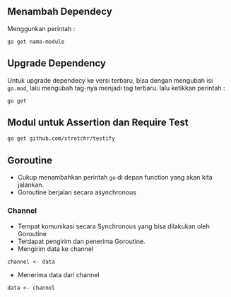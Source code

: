 ## Menambah Dependecy
Menggunkan perintah :
```
go get nama-module
```

## Upgrade Dependency
Untuk upgrade dependecy ke versi terbaru, bisa dengan mengubah isi `go.mod`, lalu mengubah tag-nya menjadi tag terbaru.
lalu ketikkan perintah :
```
go get
```

## Modul untuk Assertion dan Require Test
```
go get github.com/stretchr/testify
```

## Goroutine
 - Cukup menambahkan perintah `go` di depan function yang akan kita jalankan.
 - Goroutine berjalan secara asynchronous

### Channel
 - Tempat komunikasi secara Synchronous yang bisa dilakukan oleh Goroutine
 - Terdapat pengirim dan penerima Goroutine.
 - Mengirim data ke channel
  ```
  channel <- data
  ```
 - Menerima data dari channel
  ```
  data <- channel
  ```


